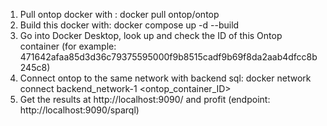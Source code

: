 1. Pull ontop docker with : docker pull ontop/ontop
2. Build this docker with: docker compose up -d --build
3. Go into Docker Desktop, look up and check the ID of this Ontop container (for example: 471642afaa85d3d36c79375595000f9b8515cadf9b69f8da2aab4dfcc8b245c8)
4. Connect ontop to the same network with backend sql: docker network connect backend_network-1 <ontop_container_ID>
5. Get the results at http://localhost:9090/ and profit (endpoint: http://localhost:9090/sparql)
